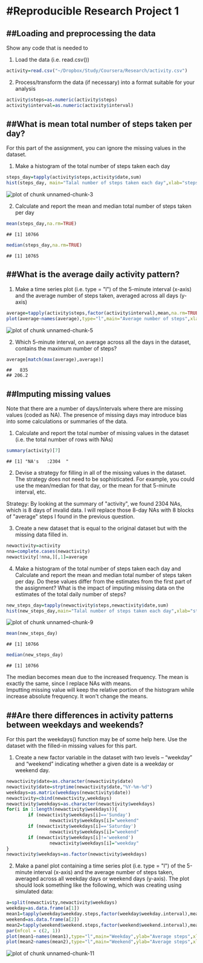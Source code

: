 #Reproducible Research Project 1
===============================
##Loading and preprocessing the data  
----------------------------------
Show any code that is needed to  

1. Load the data (i.e. read.csv())  


```r
activity=read.csv("~/Dropbox/Study/Coursera/Research/activity.csv")
```

2. Process/transform the data (if necessary) into a format suitable for your analysis  


```r
activity$steps=as.numeric(activity$steps)
activity$interval=as.numeric(activity$interval)
```

##What is mean total number of steps taken per day?
-------------------------------------------------
For this part of the assignment, you can ignore the missing values in the dataset.  

1. Make a histogram of the total number of steps taken each day  


```r
steps_day=tapply(activity$steps,activity$date,sum)
hist(steps_day, main="Talal number of steps taken each day",xlab="steps per day")
```

![plot of chunk unnamed-chunk-3](figure/unnamed-chunk-3.png) 

2. Calculate and report the mean and median total number of steps taken per day  


```r
mean(steps_day,na.rm=TRUE)
```

```
## [1] 10766
```

```r
median(steps_day,na.rm=TRUE)
```

```
## [1] 10765
```

##What is the average daily activity pattern?
-------------------------------------------
1. Make a time series plot (i.e. type = "l") of the 5-minute interval (x-axis) and the average number of steps taken, averaged across all days (y-axis)  


```r
average=tapply(activity$steps,factor(activity$interval),mean,na.rm=TRUE)
plot(average~names(average),type="l",main="Average number of steps",xlab="5-minute interval",ylab="average number of steps taken across all days")
```

![plot of chunk unnamed-chunk-5](figure/unnamed-chunk-5.png) 

2. Which 5-minute interval, on average across all the days in the dataset, contains the maximum number of steps?  


```r
average[match(max(average),average)]
```

```
##   835 
## 206.2
```

##Imputing missing values
-----------------------
Note that there are a number of days/intervals where there are missing values (coded as NA). The presence of missing days may introduce bias into some calculations or summaries of the data.  

1. Calculate and report the total number of missing values in the dataset (i.e. the total number of rows with NAs)  


```r
summary(activity)[7]
```

```
## [1] "NA's   :2304  "
```

2. Devise a strategy for filling in all of the missing values in the dataset. The strategy does not need to be sophisticated. For example, you could use the mean/median for that day, or the mean for that 5-minute interval, etc.  

Strategy: By looking at the summary of "activity", we found 2304 NAs, which is 8 days of invalid data. I will replace those 8-day NAs with 8 blocks of "average" steps I found in the previous question.

3. Create a new dataset that is equal to the original dataset but with the missing data filled in.  


```r
newactivity=activity
nna=complete.cases(newactivity)
newactivity[!nna,][,1]=average
```

4. Make a histogram of the total number of steps taken each day and Calculate and report the mean and median total number of steps taken per day. Do these values differ from the estimates from the first part of the assignment? What is the impact of imputing missing data on the estimates of the total daily number of steps?  


```r
new_steps_day=tapply(newactivity$steps,newactivity$date,sum)
hist(new_steps_day,main="Talal number of steps taken each day",xlab="steps per day")
```

![plot of chunk unnamed-chunk-9](figure/unnamed-chunk-9.png) 

```r
mean(new_steps_day)
```

```
## [1] 10766
```

```r
median(new_steps_day)
```

```
## [1] 10766
```

The median becomes mean due to the increased frequency. The mean is exactly the same, since I replace NAs with means.   
Imputting missing value will keep the relative portion of the histogram while increase absolute frequency. It won't change the means.

##Are there differences in activity patterns between weekdays and weekends?
----------------------------------------------------------------
For this part the weekdays() function may be of some help here. Use the dataset with the filled-in missing values for this part.

1. Create a new factor variable in the dataset with two levels – “weekday” and “weekend” indicating whether a given date is a weekday or weekend day.  


```r
newactivity$date=as.character(newactivity$date)
newactivity$date=strptime(newactivity$date,"%Y-%m-%d")
weekdays=as.matrix(weekdays(newactivity$date))
newactivity=cbind(newactivity,weekdays)
newactivity$weekdays=as.character(newactivity$weekdays)
for(i in 1:length(newactivity$weekdays)){
        if (newactivity$weekdays[i]=='Sunday') 
                newactivity$weekdays[i]="weekend"
        if (newactivity$weekdays[i]=='Saturday') 
                newactivity$weekdays[i]="weekend"
        if (newactivity$weekdays[i]!='weekend') 
                newactivity$weekdays[i]="weekday"
}
newactivity$weekdays=as.factor(newactivity$weekdays)
```

2. Make a panel plot containing a time series plot (i.e. type = "l") of the 5-minute interval (x-axis) and the average number of steps taken, averaged across all weekday days or weekend days (y-axis). The plot should look something like the following, which was creating using simulated data:  


```r
a=split(newactivity,newactivity$weekdays)
weekday=as.data.frame(a[1])
mean1=tapply(weekday$weekday.steps,factor(weekday$weekday.interval),mean)
weekend=as.data.frame(a[2])
mean2=tapply(weekend$weekend.steps,factor(weekend$weekend.interval),mean)
par(mfcol = c(2, 1))
plot(mean1~names(mean1),type="l",main="Weekday",ylab="Average steps",xlab="interval")
plot(mean2~names(mean2),type="l",main="Weekend",ylab="Average steps",xlab="interval")
```

![plot of chunk unnamed-chunk-11](figure/unnamed-chunk-11.png) 
